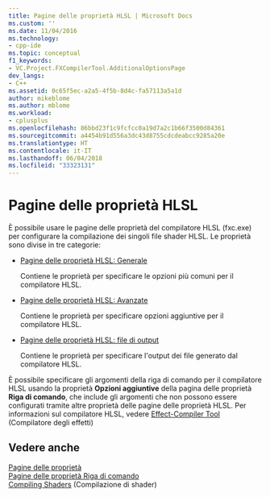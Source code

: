 ```yaml
---
title: Pagine delle proprietà HLSL | Microsoft Docs
ms.custom: ''
ms.date: 11/04/2016
ms.technology:
- cpp-ide
ms.topic: conceptual
f1_keywords:
- VC.Project.FXCompilerTool.AdditionalOptionsPage
dev_langs:
- C++
ms.assetid: 0c65f5ec-a2a5-4f5b-8d4c-fa57113a5a1d
author: mikeblome
ms.author: mblome
ms.workload:
- cplusplus
ms.openlocfilehash: 86bbd23f1c9fcfcc0a19d7a2c1b66f3500d84361
ms.sourcegitcommit: a4454b91d556a3dc43d8755cdcdeabcc9285a20e
ms.translationtype: HT
ms.contentlocale: it-IT
ms.lasthandoff: 06/04/2018
ms.locfileid: "33323131"
---
```

# <a name="hlsl-property-pages"></a>Pagine delle proprietà HLSL
È possibile usare le pagine delle proprietà del compilatore HLSL (fxc.exe) per configurare la compilazione dei singoli file shader HLSL. Le proprietà sono divise in tre categorie:  
  
-   [Pagine delle proprietà HLSL: Generale](../ide/hlsl-property-pages-general.md)  
  
     Contiene le proprietà per specificare le opzioni più comuni per il compilatore HLSL.  
  
-   [Pagine delle proprietà HLSL: Avanzate](../ide/hlsl-property-pages-advanced.md)  
  
     Contiene le proprietà per specificare opzioni aggiuntive per il compilatore HLSL.  
  
-   [Pagine delle proprietà HLSL: file di output](../ide/hlsl-property-pages-output-files.md)  
  
     Contiene le proprietà per specificare l'output dei file generato dal compilatore HLSL.  
  
 È possibile specificare gli argomenti della riga di comando per il compilatore HLSL usando la proprietà **Opzioni aggiuntive** della pagina delle proprietà **Riga di comando**, che include gli argomenti che non possono essere configurati tramite altre proprietà delle pagine delle proprietà HLSL. Per informazioni sul compilatore HLSL, vedere [Effect-Compiler Tool](http://go.microsoft.com/fwlink/p/?LinkID=258285&clcid=0x409) (Compilatore degli effetti)  
  
## <a name="see-also"></a>Vedere anche  
 [Pagine delle proprietà](../ide/property-pages-visual-cpp.md)   
 [Pagine delle proprietà Riga di comando](../ide/command-line-property-pages.md)   
 [Compiling Shaders](http://go.microsoft.com/fwlink/p/?LinkID=258284&clcid=0x409) (Compilazione di shader)